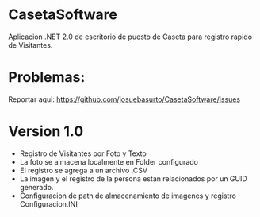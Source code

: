 CasetaSoftware
==============

Aplicacion .NET 2.0 de escritorio de puesto de Caseta para registro rapido de Visitantes.

Problemas:
==============
Reportar aqui: https://github.com/josuebasurto/CasetaSoftware/issues

Version 1.0
==============
- Registro de Visitantes por Foto y Texto
- La foto se almacena localmente en Folder configurado
- El registro se agrega a un archivo <fechaactual>.CSV
- La imagen y el registro de la persona estan relacionados por un GUID generado.
- Configuracion de path de almacenamiento de imagenes y registro Configuracion.INI